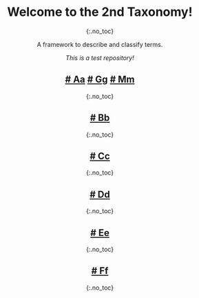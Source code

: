 
<div align="center"> 
  
# Welcome to the 2nd Taxonomy!
{:.no_toc} 

A framework to describe and classify terms.

*This is a test repository!*

## [# Aa](Aa.md) [# Gg](Gg.md) [# Mm](Mm.md) 
{:.no_toc}

## [# Bb](Bb.md)
{:.no_toc}

## [# Cc](Cc.md)
{:.no_toc}

## [# Dd](Dd.md)
{:.no_toc}

## [# Ee](Ee.md)
{:.no_toc}

## [# Ff](Ff.md)
{:.no_toc}
